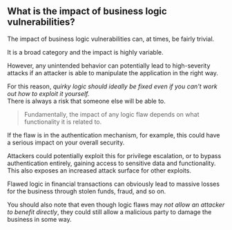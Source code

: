 ## What is the impact of business logic vulnerabilities?

The impact of business logic vulnerabilities can, at times, be fairly trivial.  
  
It is a broad category and the impact is highly variable.  
  
However, any unintended behavior can potentially lead to high-severity attacks if an attacker is able to manipulate the application in the right way.  
  
For this reason, _quirky logic should ideally be fixed even if you can't work out how to exploit it yourself._  
There is always a risk that someone else will be able to.  
  
  
>Fundamentally, the impact of any logic flaw depends on what functionality it is related to.  
  
If the flaw is in the authentication mechanism, for example, this could have a serious impact on your overall security.  

Attackers could potentially exploit this for privilege escalation, or to bypass authentication entirely, gaining access to sensitive data and functionality.  
This also exposes an increased attack surface for other exploits.  
  
Flawed logic in financial transactions can obviously lead to massive losses for the business through stolen funds, fraud, and so on.  
  
You should also note that even though logic flaws may _not allow an attacker to benefit directly_, they could still allow a malicious party to damage the business in some way.